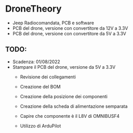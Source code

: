 # DroneTheory

- Jeep Radiocomandata, PCB e software
- PCB del drone, versione con convertitore da 12V a 3.3V
- PCB del drone, versione con convertitore da 5V a 3.3V

## TODO:
- Scadenza: 01/08/2022
- Stampare il PCB del drone, versione da 5V a 3.3V
    - Revisione dei collegamenti
    - Creazione del BOM
    - Creazione della posizione dei componenti
    - Creazione della scheda di alimentazione semparata
    - Capire che componente è il L8V di OMNIBUSF4
    
    - Utilizzo di ArduPilot